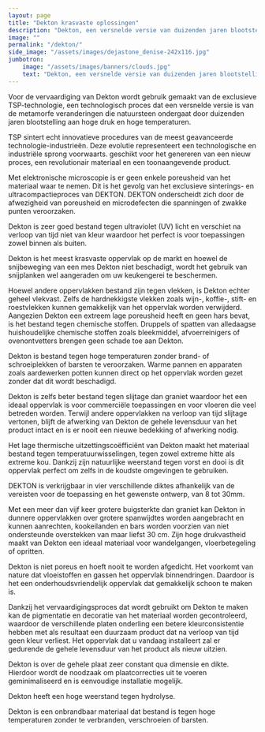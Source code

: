 ```yaml
---
layout: page
title: "Dekton krasvaste oplossingen"
description: "Dekton, een versnelde versie van duizenden jaren blootstelling aan hoge druk en hoge temperaturen."
image: ""
permalink: "/dekton/"
side_image: "/assets/images/dejastone_denise-242x116.jpg"
jumbotron:
    image: "/assets/images/banners/clouds.jpg"
    text: "Dekton, een versnelde versie van duizenden jaren blootstelling aan hoge druk en hoge temperaturen."  
---
```


Voor de vervaardiging van Dekton wordt gebruik gemaakt van de exclusieve TSP-technologie, een technologisch proces dat een versnelde versie is van de metamorfe veranderingen die natuursteen ondergaat door duizenden jaren blootstelling aan hoge druk en hoge temperaturen.

TSP sintert echt innovatieve procedures van de meest geavanceerde technologie-industrieën. Deze evolutie representeert een technologische en industriële sprong voorwaarts. geschikt voor het genereren van een nieuw proces, een revolutionair materiaal en een toonaangevende product.

Met elektronische microscopie is er geen enkele poreusheid van het materiaal waar te nemen. Dit is het gevolg van het exclusieve sinterings- en ultracompactieproces van DEKTON. DEKTON onderscheidt zich door de afwezigheid van poreusheid en microdefecten die spanningen of zwakke punten veroorzaken.

Dekton is zeer goed bestand tegen ultraviolet (UV) licht en verschiet na verloop van tijd niet van kleur waardoor het perfect is voor toepassingen zowel binnen als buiten.

Dekton is het meest krasvaste oppervlak op de markt en hoewel de snijbeweging van een mes Dekton niet beschadigt, wordt het gebruik van snijplanken wel aangeraden om uw keukengerei te beschermen.

Hoewel andere oppervlakken bestand zijn tegen vlekken, is Dekton echter geheel vlekvast. Zelfs de hardnekkigste vlekken zoals wijn-, koffie-, stift- en roestvlekken kunnen gemakkelijk van het oppervlak worden verwijderd. Aangezien Dekton een extreem lage poreusheid heeft en geen hars bevat, is het bestand tegen chemische stoffen. Druppels of spatten van alledaagse huishoudelijke chemische stoffen zoals bleekmiddel, afvoerreinigers of ovenontvetters brengen geen schade toe aan Dekton.

Dekton is bestand tegen hoge temperaturen zonder brand- of schroeiplekken of barsten te veroorzaken. Warme pannen en apparaten zoals aardewerken potten kunnen direct op het oppervlak worden gezet zonder dat dit wordt beschadigd.

Dekton is zelfs beter bestand tegen slijtage dan graniet waardoor het een ideaal oppervlak is voor commerciële toepassingen en voor vloeren die veel betreden worden. Terwijl andere oppervlakken na verloop van tijd slijtage vertonen, blijft de afwerking van Dekton de gehele levensduur van het product intact en is er nooit een nieuwe bedekking of afwerking nodig.

Het lage thermische uitzettingscoëfficiënt van Dekton maakt het materiaal bestand tegen temperatuurwisselingen, tegen zowel extreme hitte als extreme kou. Dankzij zijn natuurlijke weerstand tegen vorst en dooi is dit oppervlak perfect om zelfs in de koudste omgevingen te gebruiken.

DEKTON is verkrijgbaar in vier verschillende diktes afhankelijk van de vereisten voor de toepassing en het gewenste ontwerp, van 8 tot 30mm.

Met een meer dan vijf keer grotere buigsterkte dan graniet kan Dekton in dunnere oppervlakken over grotere spanwijdtes worden aangebracht en kunnen aanrechten, kookeilanden en bars worden voorzien van niet ondersteunde overstekken van maar liefst 30 cm. Zijn hoge drukvastheid maakt van Dekton een ideaal materiaal voor wandelgangen, vloerbetegeling of opritten.

Dekton is niet poreus en hoeft nooit te worden afgedicht. Het voorkomt van nature dat vloeistoffen en gassen het oppervlak binnendringen. Daardoor is het een onderhoudsvriendelijk oppervlak dat gemakkelijk schoon te maken is.

Dankzij het vervaardigingsproces dat wordt gebruikt om Dekton te maken kan de pigmentatie en decoratie van het materiaal worden gecontroleerd, waardoor de verschillende platen onderling een betere kleurconsistentie hebben met als resultaat een duurzaam product dat na verloop van tijd geen kleur verliest. Het oppervlak dat u vandaag installeert zal er gedurende de gehele levensduur van het product als nieuw uitzien.

Dekton is over de gehele plaat zeer constant qua dimensie en dikte. Hierdoor wordt de noodzaak om plaatcorrecties uit te voeren geminimaliseerd en is eenvoudige installatie mogelijk.

Dekton heeft een hoge weerstand tegen hydrolyse.

Dekton is een onbrandbaar materiaal dat bestand is tegen hoge temperaturen zonder te verbranden, verschroeien of barsten.
